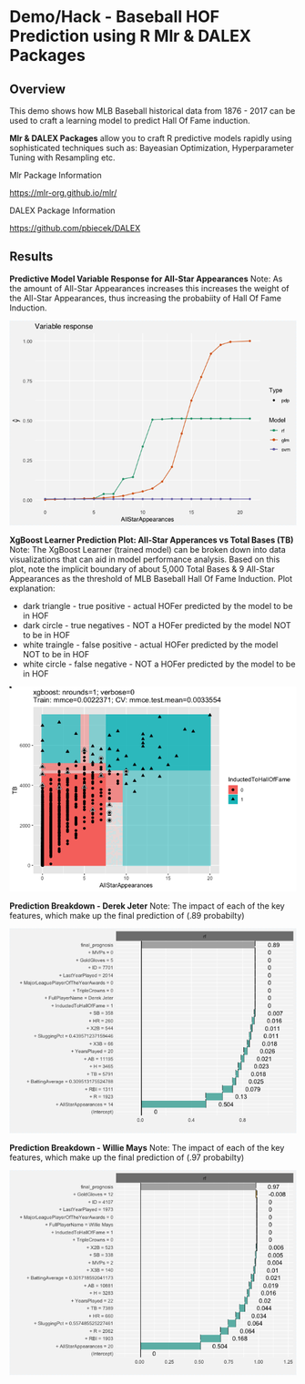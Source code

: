<a name="Title"></a>
# Demo/Hack - Baseball HOF Prediction using R Mlr & DALEX Packages

<a name="Overview"></a>
## Overview ##
This demo shows how MLB Baseball historical data from 1876 - 2017 can be used to craft a learning model to predict Hall Of Fame induction.

**Mlr & DALEX Packages** allow you to craft R predictive models rapidly using sophisticated techniques such as: Bayeasian Optimization, Hyperparameter Tuning with Resampling etc.

Mlr Package Information

https://mlr-org.github.io/mlr/

DALEX Package Information

https://github.com/pbiecek/DALEX

<a name="Results"></a>
## Results ##


**Predictive Model Variable Response for All-Star Appearances**
Note: As the amount of All-Star Appearances increases this increases the weight of the All-Star Appearances, thus increasing the probabiity of Hall Of Fame Induction.

![Variable Response](https://github.com/bartczernicki/BaseballHOFPredictionWithMlrAndDALEX/blob/master/Images/VariableResponse-AllStarAppearances.png)

**XgBoost Learner Prediction Plot: All-Star Apperances vs Total Bases (TB)**
Note: The XgBoost Learner (trained model) can be broken down into data visualizations that can aid in model performance analysis.  Based on this plot, note the implicit boundary of about 5,000 Total Bases & 9 All-Star Appearances as the threshold of MLB Baseball Hall Of Fame Induction.
Plot explanation:
- dark triangle - true positive - actual HOFer predicted by the model to be in HOF
- dark circle - true negatives - NOT a HOFer predicted by the model NOT to be in HOF
- white traingle - false positive - actual HOFer predicted by the model NOT to be in HOF
- white circle - false negative - NOT a HOFer predicted by the model to be in HOF

![Variable Response](https://github.com/bartczernicki/BaseballHOFPredictionWithMlrAndDALEX/blob/master/Images/LearnerPredictionXgBoost.png)


**Prediction Breakdown - Derek Jeter**
Note: The impact of each of the key features, which make up the final prediction of (.89 probabilty)

![Variable Response](https://github.com/bartczernicki/BaseballHOFPredictionWithMlrAndDALEX/blob/master/Images/PredictionBreakdown-DerekJeter.png)


**Prediction Breakdown - Willie Mays**
Note: The impact of each of the key features, which make up the final prediction of (.97 probabilty)

![Predictin Breakdown](https://github.com/bartczernicki/BaseballHOFPredictionWithMlrAndDALEX/blob/master/Images/PredictionBreakdown-WillieMays.png)
